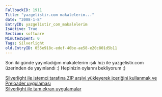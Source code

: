 ```yaml
---
FallbackID: 1911
Title: "yazgelistir.com makalelerim..."
date: "2008-1-8"
EntryID: yazgelistir_com_makalelerim
IsActive: True
Section: software
MinutesSpent: 0
Tags: Silverlight
old.EntryID: 055e918c-edef-40be-ae58-e20c801d5b11
---
```

Son iki günde yayınladığım makalelerim ışık hızı ile yazgelistir.com
üzerinden de yayınlandı :) Hepinizin oylarını bekliyorum ;)

[Silverlight ile istemci tarafına ZIP arşivi yükleyerek içeriğini
kullanmak ve Preloader
uygulaması](http://www.yazgelistir.com/Makaleler/1000001586.ygpx)\
 [Silverlight ile tam ekran
uygulamalar](http://www.yazgelistir.com/Makaleler/1000001585.ygpx)


